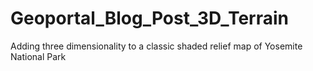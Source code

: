 # Geoportal_Blog_Post_3D_Terrain
Adding three dimensionality to a classic shaded relief map of Yosemite National Park
